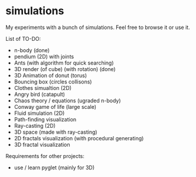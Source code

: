 # simulations
My experiments with a bunch of simulations. Feel free to browse it or use it.


List of TO-DO:
- n-body (done)
- pendium (2D) with joints
- Ants (with algorithm for quick searching)
- 3D render (of cube) (with rotation) (done)
- 3D Animation of donut (torus)
- Bouncing box (circles collisons)
- Clothes simualtion (2D)
- Angry bird (catapult)
- Chaos theory / equations (ugraded n-body)
- Conway game of life (large scale)
- Fluid simulation (2D)
- Path-finding visualization
- Ray-casting (2D)
- 3D space (made with ray-casting)
- 2D fractals visualization (with procedural generating)
- 3D fractal visualization

Requirements for other projects:
- use / learn pyglet (mainly for 3D)

